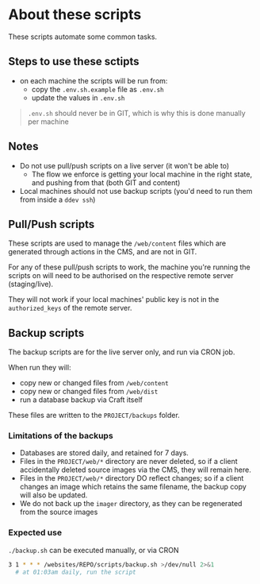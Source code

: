 # About these scripts

These scripts automate some common tasks.

## Steps to use these sctipts

- on each machine the scripts will be run from:
  - copy the `.env.sh.example` file as `.env.sh`
  - update the values in `.env.sh`

> `.env.sh` should never be in GIT, which is why this is done manually per machine

## Notes

- Do not use pull/push scripts on a live server (it won't be able to)
  - The flow we enforce is getting your local machine in the right state, and pushing from that (both GIT and content)
- Local machines should not use backup scripts (you'd need to run them from inside a `ddev ssh`)

## Pull/Push scripts

These scripts are used to manage the `/web/content` files which are generated through actions in the CMS, and are not in GIT.

For any of these pull/push scripts to work, the machine you're running the scripts on will need to be authorised on the respective remote server (staging/live).

They will not work if your local machines' public key is not in the `authorized_keys` of the remote server.

## Backup scripts

The backup scripts are for the live server only, and run via CRON job.

When run they will:

- copy new or changed files from `/web/content`
- copy new or changed files from `/web/dist`
- run a database backup via Craft itself

These files are written to the `PROJECT/backups` folder.

### Limitations of the backups

- Databases are stored daily, and retained for 7 days.
- Files in the `PROJECT/web/*` directory are never deleted, so if a client accidentally deleted source images via the CMS, they will remain here.
- Files in the `PROJECT/web/*` directory DO reflect changes; so if a client changes an image which retains the same filename, the backup copy will also be updated.
- We do not back up the `imager` directory, as they can be regenerated from the source images

### Expected use

`./backup.sh` can be executed manually, or via CRON

```bash
3 1 * * * /websites/REPO/scripts/backup.sh >/dev/null 2>&1
  # at 01:03am daily, run the script
```
